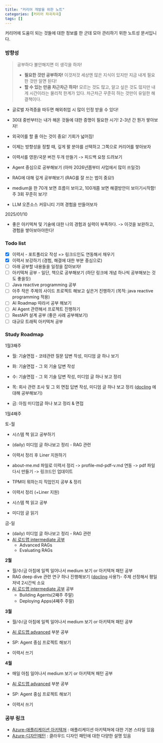 ```yaml
---
title: "커리어 개발을 위한 노트"
categories: [커리어 차곡차곡]
tags: []
---
```


커리어에 도움이 되는 것들에 대한 정보를 한 군데 모아 관리하기 위한 노트성 문서입니다.

### 방향성

> 공부하다 불안해지면 이 생각을 하자!
>
> - **필요한 것만 공부하자!** 이것저것 세상엔 많은 지식이 있지만 지금 내게 필요한 것만 알면 된다!
> - **할 수 있는 만큼 차근차근 하자!** 모르는 것도 많고, 알고 싶은 것도 많지만 내게 시간이라는 물리적 한계가 있다. 차근차근 꾸준히 하는 것만이 유일한 해결책이다.

- 글로벌 자격증을 따두면 해외취업 시 많이 인정 받을 수 있다!
- 30대 중반부터는 내가 해온 것들에 대한 증명이 필요한 시기! 2-3년 간 뭔가 쌓아보자!
- 외국어를 할 줄 아는 것이 중요! 기회가 넓어짐!
- 이제는 방향성을 정할 때, 깊게 팔 분야를 선택하고 그쪽으로 커리어를 쌓아보자
- 이력서를 영문/국문 버전 두개 만들기 -> 피드백 요청 드려보기

- Agent 중심으로 공부해보기 (아마 2026년쯤부터 사업에서 많이 쓰일것)
- RAG에 대해 깊게 공부해보기 (RAG를 잘 쓰는 법이 중요!)
- medium을 한 70개 보면 흐름이 보이고, 100개쯤 보면 해결방안이 보이기시작함! 주 3회 꾸준히 보기!

- LLM 오픈소스 커뮤니티 기여 경험을 만들어보자

2025/01/10

- 좋은 아키텍쳐 및 기술에 대한 나의 경험과 실력이 부족하다. -> 이것을 보완하고, 경험을 쌓아보아야한다!

### Todo list

- [x] 이력서 - 포트폴리오 작성 => 링크드인도 연동해서 채우기
- [x] 이력서 보강하기 (경험, 해결에 대한 부분 중심으로)
- [ ] 아래 공부할 내용들을 일정을 잡아보자!
- [ ] 아키텍쳐 공부 - 일단, 책으로 공부해보기 (하단 링크에 개념 하나씩 공부해보는 것도 좋을듯)
- [ ] Java reactive programming 공부
- [ ] 아주 작은 주제의 사이드 프로젝트 해보고 싶은거 진행하기 (목적: java reactive programming 적용)
- [ ] AI Roadmap 따라서 공부 해보기
- [ ] AI Agent 관련해서 프로젝트 진행하기
- [ ] RestAPI 설계 공부 (좋은 사례 공부해보기)
- [ ] 대규모 트래픽 아키텍쳐 공부

### Study Roadmap

1월3째주

- 월: 기술면접 - 코테관련 질문 답변 작성, 미디엄 글 하나 보기

- 화: 기술면접 - 그 외 기술 답변 작성

- 수: 기술면접 - 그 외 기술 답변 작성, 미디엄 글 하나 보고 정리

- 목: 회사 관련 조사 및 그 외 면접 답변 작성, 미디엄 글 하나 보고 정리 ([docling](https://github.com/DS4SD/docling?tab=readme-ov-file) 에 대해 공부해보기)

- 금: 아침 미디엄글 하나 보고 정리 & 면접

1월4째주

토-월

- 시스템 책 읽고 공부하기
- (daily) 미디엄 글 하나보고 정리 - RAG 관련
- 이력서 정리 후 Liner 지원하기
- about-me.md 파일로 이력서 정리 -> profile-md-pdf-v.md 연동 -> pdf 파일 다시 만들기 -> 링크드인 업데이트

- TPM이 뭐하는지 직업인지 공부 & 정리
- 이력서 정리 (+Liner 지원)
- 시스템 책 읽고 공부
- 미디엄 글 읽기

금-일

- (daily) 미디엄 글 하나보고 정리 - RAG 관련
- [AI 로드맵 intermediate 공부](https://papooo-dev.github.io/posts/ai-engineer-roadmap/#intermediate)
  - Advanced RAGs
  - Evaluating RAGs

**2월**

- 월/수/금 아침에 일찍 일어나서 medium 보기 or 아키텍쳐 패턴 공부
- RAG deep dive 관련 연구 하나 진행해보기 ([docling](https://github.com/DS4SD/docling?tab=readme-ov-file) 사용?)- 주제 선정해서 평일저녁 2시간씩 소요
- [AI 로드맵 intermediate 공부](https://papooo-dev.github.io/posts/ai-engineer-roadmap/#intermediate) 공부
  - Building Agents(2째주 주말)
  - Deploying Apps(4째주 주말)

**3월**

- 월/수/금 아침에 일찍 일어나서 medium 보기 or 아키텍쳐 패턴 공부
- [AI 로드맵 advanced](https://papooo-dev.github.io/posts/ai-engineer-roadmap/#advanced) 부분 공부

- SP: Agent 중심 프로젝트 해보기
- 이력서 쓰기

**4월**

- 매일 아침 일어나서 medium 보기 or 아키텍쳐 패턴 공부
- [AI 로드맵 advanced](https://papooo-dev.github.io/posts/ai-engineer-roadmap/#advanced) 부분 공부

- SP: Agent 중심 프로젝트 해보기
- 이력서 쓰기

### 공부 링크

- [Azure-애플리케이션 아키텍쳐](https://learn.microsoft.com/ko-kr/azure/architecture/guide/) : 애플리케이션 아키텍쳐에 대한 기본 스타일 있음
- [Azure-디자인패턴](https://learn.microsoft.com/ko-kr/azure/architecture/patterns/) : 클라우드 디자인 패턴에 대한 다양한 설명 있음
